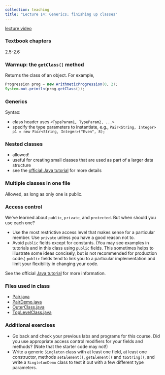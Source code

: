 ```yaml
---
collection: teaching
title: "Lecture 14: Generics; finishing up classes"
---
```


[lecture video]()

### Textbook chapters
2.5-2.6

### Warmup: the `getClass()` method

Returns the class of an object. For example,
```java
Progression prog = new ArithmeticProgression(0, 2);
System.out.println(prog.getClass());
```

### Generics

Syntax:
* class header uses `<TypeParam1, TypeParam2, ...>`
* specify the type parameters to instantiate, e.g., `Pair<String, Integer> p1 =
    new Pair<String, Integer>("Even", 8);`

### Nested classes

* allowed!
* useful for creating small classes that are used as part of a larger data
    structure
* see the [official Java tutorial](https://docs.oracle.com/javase/tutorial/java/javaOO/nested.html) for more details

### Multiple classes in one file

Allowed, as long as only one is public.

### Access control

We've learned about `public`, `private`, and `protected`. But when should you
use each one?
* Use the most restrictive access level that makes sense for a particular member. Use `private` unless you have a good reason not to.
* Avoid `public` fields except for constants. (You may see examples in tutorials and in this class using `public` fields. This sometimes helps to illustrate some ideas concisely, but is not recommended for production code.) `public` fields tend to link you to a particular implementation and limit your flexibility in changing your code.

See the official [Java tutorial](https://docs.oracle.com/javase/tutorial/java/javaOO/accesscontrol.html) for more information.

### Files used in class
* [Pair.java](https://lgw2.github.io/teaching/csci132-fall-2022/lectures/Pair.java)
* [PairDemo.java](https://lgw2.github.io/teaching/csci132-fall-2022/lectures/PairDemo.java)
* [OuterClass.java](https://lgw2.github.io/teaching/csci132-fall-2022/lectures/OuterClass.java)
* [TopLevelClass.java](https://lgw2.github.io/teaching/csci132-fall-2022/lectures/TopLevelClass.java)

### Additional exercises
* Go back and check your previous labs and programs for this course. Did you
    use appropriate access control modifiers for your fields and methods? (Note
    that the starter code may not!)
* Write a generic `Singleton` class with at least one field, at least one constructor, methods `setElement()`, `getElement()` and `toString()`, and
write a `SingletonDemo` class to test it out with a few different type
parameters.
